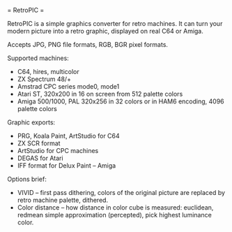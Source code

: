 = RetroPIC  =

RetroPIC is a simple graphics converter for retro machines. It can turn your modern picture into a retro graphic, displayed on real C64 or Amiga.

Accepts JPG, PNG file formats, RGB, BGR pixel formats.

Supported machines:

* C64, hires, multicolor
* ZX Spectrum 48/+
* Amstrad CPC series mode0, mode1
* Atari ST, 320x200 in 16 on screen from 512 palette colors
* Amiga 500/1000, PAL 320x256 in 32 colors or in HAM6 encoding, 4096 palette colors

Graphic exports:

* PRG, Koala Paint, ArtStudio for C64
* ZX SCR format
* ArtStudio for CPC machines
* DEGAS for Atari
* IFF format for Delux Paint – Amiga

Options brief:

* VIVID – first pass dithering, colors of the original picture are replaced by retro machine palette, dithered.
* Color distance – how distance in color cube is measured: euclidean, redmean simple approximation (percepted), pick highest luminance color.

